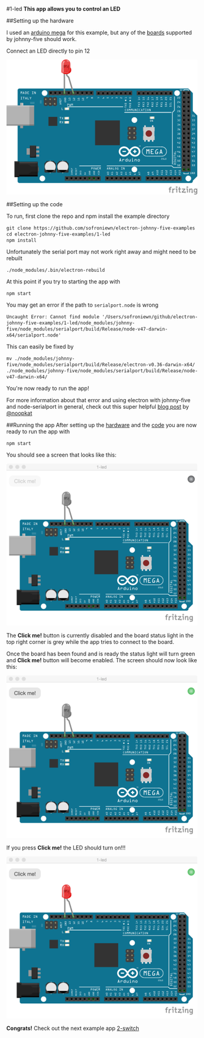 #1-led
**This app allows you to control an LED**

##Setting up the hardware

I used an [arduino mega](https://www.arduino.cc/en/Main/ArduinoBoardMega2560) for this example, but any of the [boards](http://johnny-five.io/platform-support/) supported by johnny-five should work.

Connect an LED directly to pin 12

<img src="./app/icons/led-on.png" width="500">

##Setting up the code


To run, first clone the repo and npm install the example directory

```
git clone https://github.com/sofroniewn/electron-johnny-five-examples
cd electron-johnny-five-examples/1-led
npm install
```

Unfortunately the serial port may not work right away and might need to be rebuilt

```
./node_modules/.bin/electron-rebuild
```

At this point if you try to starting the app with

```
npm start
```
You may get an error if the path to <code>serialport.node</code> is wrong

```
Uncaught Error: Cannot find module '/Users/sofroniewn/github/electron-johnny-five-examples/1-led/node_modules/johnny-five/node_modules/serialport/build/Release/node-v47-darwin-x64/serialport.node'
```

This can easily be fixed by

```
mv ./node_modules/johnny-five/node_modules/serialport/build/Release/electron-v0.36-darwin-x64/ ./node_modules/johnny-five/node_modules/serialport/build/Release/node-v47-darwin-x64/
```

You're now ready to run the app!

For more information about that error and using electron with johnny-five and node-serialport in general, check out this super helpful [blog post](http://meow.noopkat.com/using-node-serialport-in-an-electron-app/) by [@noopkat](https://github.com/noopkat)

##Running the app
After setting up the [hardware](https://github.com/sofroniewn/electron-johnny-five-examples/tree/master/1-led#setting-up-the-hardware) and the [code](https://github.com/sofroniewn/electron-johnny-five-examples/tree/master/1-led#setting-up-the-code) you are now ready to run the app with 

```
npm start
```

You should see a screen that looks like this:

<img src="../assets/1-led-disabled.png" width="500">

The **Click me!** button is currently disabled and the board status light in the top right corner is grey while the app tries to connect to the board.

Once the board has been found and is ready the status light will turn green and **Click me!** button will become enabled. The screen should now look like this:

<img src="../assets/1-led-ready.png" width="500">

If you press **Click me!** the LED should turn on!!!

<img src="../assets/1-led.png" width="500">

**Congrats!** Check out the next example app [2-switch](https://github.com/sofroniewn/electron-johnny-five-examples/tree/master/2-switch)
